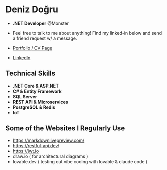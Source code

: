 # Deniz Doğru
* **.NET Developer** @Monster
* Feel free to talk to me about anything! Find my linked-in below and send a friend request w/ a message.
* [Portfolio / CV Page](https://nebula-narrative-site.lovable.app/)



* [LinkedIn](https://www.linkedin.com/in/deniz-doğru-795225184)
## Technical Skills
* **.NET Core & ASP.NET**
* **C# & Entity Framework**
* **SQL Server** 
* **REST API & Microservices**
* **PostgreSQL & Redis**
* **IoT**


## Some of the Websites I Regularly Use 
* https://markdownlivepreview.com/
* https://restful-api.dev/
* https://jwt.io
* draw.io ( for architectural diagrams  )
* lovable.dev ( testing out vibe coding with lovable & claude code )
